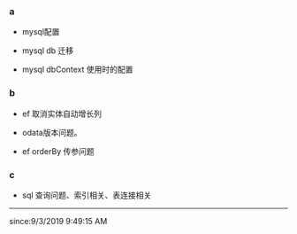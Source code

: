 
### a ###

- mysql配置

- mysql db 迁移

- mysql dbContext 使用时的配置

### b ###

- ef 取消实体自动增长列

- odata版本问题。

- ef orderBy 传参问题

### c ###

- sql 查询问题、索引相关、表连接相关

----------
since:9/3/2019 9:49:15 AM 